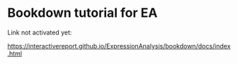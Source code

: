 # Bookdown tutorial for EA

Link not activated yet:

https://interactivereport.github.io/ExpressionAnalysis/bookdown/docs/index.html


